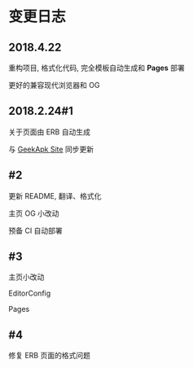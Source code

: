 # 变更日志

## 2018.4.22

重构项目, 格式化代码, 完全模板自动生成和 __Pages__ 部署

更好的兼容现代浏览器和 OG

## 2018.2.24#1

关于页面由 ERB 自动生成

与 [GeekApk Site](geekapk.org) 同步更新

## #2

更新 README, 翻译、格式化

主页 OG 小改动

预备 CI 自动部署

## #3

主页小改动

EditorConfig

Pages

## #4

修复 ERB 页面的格式问题
